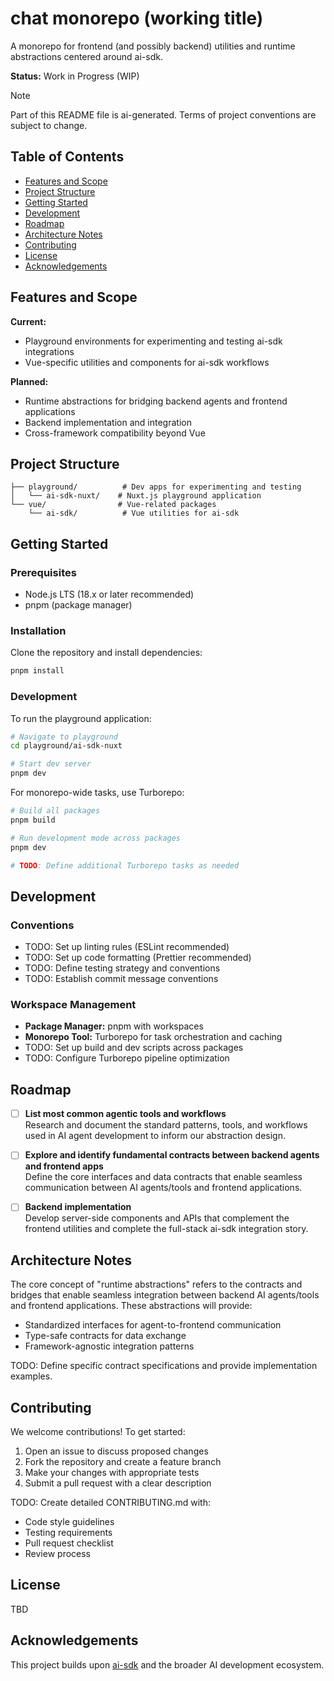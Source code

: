# chat monorepo (working title)

<!-- TODO: Replace with actual repository name -->

A monorepo for frontend (and possibly backend) utilities and runtime abstractions centered around ai-sdk.

**Status:** Work in Progress (WIP)

> [!NOTE]
> Part of this README file is ai-generated. Terms of project conventions are subject to change.

## Table of Contents

- [Features and Scope](#features-and-scope)
- [Project Structure](#project-structure)
- [Getting Started](#getting-started)
- [Development](#development)
- [Roadmap](#roadmap)
- [Architecture Notes](#architecture-notes)
- [Contributing](#contributing)
- [License](#license)
- [Acknowledgements](#acknowledgements)

## Features and Scope

**Current:**

- Playground environments for experimenting and testing ai-sdk integrations
- Vue-specific utilities and components for ai-sdk workflows

**Planned:**

- Runtime abstractions for bridging backend agents and frontend applications
- Backend implementation and integration
- Cross-framework compatibility beyond Vue

## Project Structure

```
├── playground/          # Dev apps for experimenting and testing
│   └── ai-sdk-nuxt/    # Nuxt.js playground application
└── vue/                # Vue-related packages
    └── ai-sdk/          # Vue utilities for ai-sdk
```

## Getting Started

### Prerequisites

- Node.js LTS (18.x or later recommended)
- pnpm (package manager)

### Installation

Clone the repository and install dependencies:

```bash
pnpm install
```

### Development

To run the playground application:

```bash
# Navigate to playground
cd playground/ai-sdk-nuxt

# Start dev server
pnpm dev
```

For monorepo-wide tasks, use Turborepo:

```bash
# Build all packages
pnpm build

# Run development mode across packages
pnpm dev

# TODO: Define additional Turborepo tasks as needed
```

## Development

### Conventions

- TODO: Set up linting rules (ESLint recommended)
- TODO: Set up code formatting (Prettier recommended)
- TODO: Define testing strategy and conventions
- TODO: Establish commit message conventions

### Workspace Management

- **Package Manager:** pnpm with workspaces
- **Monorepo Tool:** Turborepo for task orchestration and caching
- TODO: Set up build and dev scripts across packages
- TODO: Configure Turborepo pipeline optimization

## Roadmap

- [ ] **List most common agentic tools and workflows**  
       Research and document the standard patterns, tools, and workflows used in AI agent development to inform our abstraction design.

- [ ] **Explore and identify fundamental contracts between backend agents and frontend apps**  
       Define the core interfaces and data contracts that enable seamless communication between AI agents/tools and frontend applications.

- [ ] **Backend implementation**  
       Develop server-side components and APIs that complement the frontend utilities and complete the full-stack ai-sdk integration story.

## Architecture Notes

The core concept of "runtime abstractions" refers to the contracts and bridges that enable seamless integration between backend AI agents/tools and frontend applications. These abstractions will provide:

- Standardized interfaces for agent-to-frontend communication
- Type-safe contracts for data exchange
- Framework-agnostic integration patterns

TODO: Define specific contract specifications and provide implementation examples.

## Contributing

We welcome contributions! To get started:

1. Open an issue to discuss proposed changes
2. Fork the repository and create a feature branch
3. Make your changes with appropriate tests
4. Submit a pull request with a clear description

TODO: Create detailed CONTRIBUTING.md with:

- Code style guidelines
- Testing requirements
- Pull request checklist
- Review process

## License

TBD

<!-- TODO: Choose and add appropriate license (MIT, Apache 2.0, etc.) -->

## Acknowledgements

This project builds upon [ai-sdk](https://ai-sdk.dev) and the broader AI development ecosystem.

<!-- TODO: Add specific links and acknowledgements as the project develops -->
